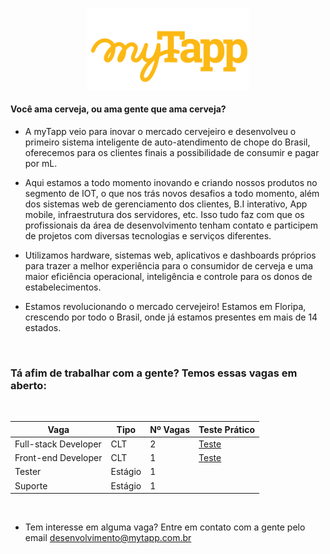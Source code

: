 <p align="center">
  <img width="260" src="https://github.com/myTapp/temos-vagas/blob/master/mytapp.png?raw=true">
</p>

#### Você ama cerveja, ou ama gente que ama cerveja?

- A myTapp veio para inovar o mercado cervejeiro e desenvolveu o primeiro sistema inteligente de auto-atendimento de chope do Brasil, oferecemos para os clientes finais a possibilidade de consumir e pagar por mL.

- Aqui estamos a todo momento inovando e criando nossos produtos no segmento de IOT, o que nos trás novos desafios a todo momento, além dos sistemas web de gerenciamento dos clientes, B.I interativo, App mobile, infraestrutura dos servidores, etc. Isso tudo faz com que os profissionais da área de desenvolvimento tenham contato e participem de projetos com diversas tecnologias e serviços diferentes. 
- Utilizamos hardware, sistemas web, aplicativos e dashboards próprios para trazer a melhor experiência para o consumidor de cerveja e uma maior eficiência operacional, inteligência e controle para os donos de estabelecimentos. 

- Estamos revolucionando o mercado cervejeiro! Estamos em Floripa, crescendo por todo o Brasil, onde já estamos presentes em mais de 14 estados.

<br/>

### Tá afim de trabalhar com a gente? Temos essas vagas em aberto:

<br/>

Vaga | Tipo | Nº Vagas | Teste Prático      
---- | ----------- | ----------- | -----------
Full-stack Developer | CLT | 2 | [Teste](https://github.com/myTapp/full-stack-test)
Front-end Developer | CLT | 1 | [Teste](https://github.com/myTapp/front-end-test)
Tester | Estágio | 1 |
Suporte | Estágio | 1 | 

<br/>

- Tem interesse em alguma vaga? Entre em contato com a gente pelo email desenvolvimento@mytapp.com.br
